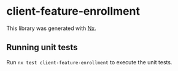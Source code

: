 # client-feature-enrollment

This library was generated with [Nx](https://nx.dev).

## Running unit tests

Run `nx test client-feature-enrollment` to execute the unit tests.
